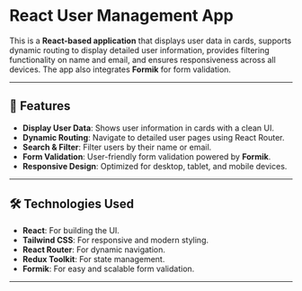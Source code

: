# React User Management App

This is a **React-based application** that displays user data in cards, supports dynamic routing to display detailed user information, provides filtering functionality on name and email, and ensures responsiveness across all devices. The app also integrates **Formik** for form validation.

---

## 🚀 Features
- **Display User Data**: Shows user information in cards with a clean UI.
- **Dynamic Routing**: Navigate to detailed user pages using React Router.
- **Search & Filter**: Filter users by their name or email.
- **Form Validation**: User-friendly form validation powered by **Formik**.
- **Responsive Design**: Optimized for desktop, tablet, and mobile devices.

---

## 🛠️ Technologies Used
- **React**: For building the UI.
- **Tailwind CSS**: For responsive and modern styling.
- **React Router**: For dynamic navigation.
- **Redux Toolkit**: For state management.
- **Formik**: For easy and scalable form validation.

---


